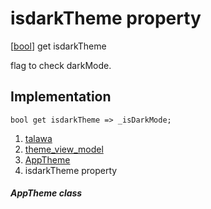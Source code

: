 
<div>

# isdarkTheme property

</div>



[[bool](https://api.flutter.dev/flutter/dart-core/bool-class.html)]
get isdarkTheme



flag to check darkMode.



## Implementation

``` language-dart
bool get isdarkTheme => _isDarkMode;
```








1.  [talawa](../../index.html)
2.  [theme_view_model](../../view_model_theme_view_model/)
3.  [AppTheme](../../view_model_theme_view_model/AppTheme-class.html)
4.  isdarkTheme property

##### AppTheme class







